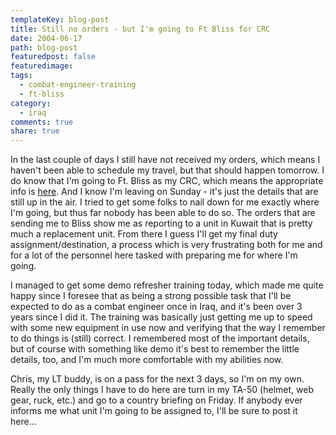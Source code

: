 ```yaml
---
templateKey: blog-post
title: Still no orders - but I'm going to Ft Bliss for CRC
date: 2004-06-17
path: blog-post
featuredpost: false
featuredimage:
tags:
  - combat-engineer-training
  - ft-bliss
category:
  - iraq
comments: true
share: true
---
```


In the last couple of days I still have not received my orders, which means I haven't been able to schedule my travel, but that should happen tomorrow. I do know that I'm going to Ft. Bliss as my CRC, which means the appropriate info is [here](http://www.bliss.army.mil/LocalUnitLinks/crc/default.htm). And I know I'm leaving on Sunday - it's just the details that are still up in the air. I tried to get some folks to nail down for me exactly where I'm going, but thus far nobody has been able to do so. The orders that are sending me to Bliss show me as reporting to a unit in Kuwait that is pretty much a replacement unit. From there I guess I'll get my final duty assignment/destination, a process which is very frustrating both for me and for a lot of the personnel here tasked with preparing me for where I'm going.

I managed to get some demo refresher training today, which made me quite happy since I foresee that as being a strong possible task that I'll be expected to do as a combat engineer once in Iraq, and it's been over 3 years since I did it. The training was basically just getting me up to speed with some new equipment in use now and verifying that the way I remember to do things is (still) correct. I remembered most of the important details, but of course with something like demo it's best to remember the little details, too, and I'm much more comfortable with my abilities now.

Chris, my LT buddy, is on a pass for the next 3 days, so I'm on my own. Really the only things I have to do here are turn in my TA-50 (helmet, web gear, ruck, etc.) and go to a country briefing on Friday. If anybody ever informs me what unit I'm going to be assigned to, I'll be sure to post it here...
